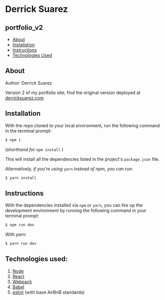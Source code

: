Derrick Suarez
======
portfolio_v2
------

* [About](#About)
* [Installation](#Installation)
* [Instructions](#Instructions)
* [Technologies Used](#Technologies-used)

## About
Author: Derrick Suarez 

Version 2 of my portfolio site; find the original version deployed at [derricksuarez.com](http://www.derricksuarez.com/)

## Installation
With the repo cloned to your local environment, run the following command in the terminal prompt:
```bash
$ npm i
```
(*shorthand for* `npm install` )

This will install all the dependencies listed in the project's `package.json` file.

*Alternatively, if you're using* `yarn` *instead of npm, you can run:* 
```bash
$ yarn install
```

## Instructions
With the dependencies installed via `npm` or `yarn`, you can fire up the development environment by running the following command in your terminal prompt:
```bash
$ npm run dev
```
*With yarn*:
```bash
$ yarn run dev
```

## Technologies used:
1. [Node](https://nodejs.org/en/docs/)
2. [React](https://reactjs.org/docs/react-api.html)
3. [Webpack](https://webpack.js.org/)
4. [Babel](https://babeljs.io/)
5. [eslint](https://eslint.org/) (with base AirBnB standards)
